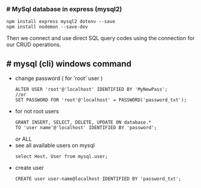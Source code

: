### # MySql database in express (mysql2)
```nodejs
npm install express mysql2 dotenv --save
npm install nodemon --save-dev
```
Then we connect and use direct SQL query codes using the connection  for our CRUD operations.

## # mysql (cli) windows command
* change password ( for 'root' user )
    ```mysql
    ALTER USER 'root'@'localhost' IDENTIFIED BY 'MyNewPass';
    //or
    SET PASSWORD FOR 'root'@'localhost' = PASSWORD('password_txt');
    ```
* for not root users
    ```mysql
    GRANT INSERT, SELECT, DELETE, UPDATE ON database.*
    TO 'user name'@'localhost' IDENTIFIED BY 'password';
    ```
    or ALL
* see all available users on mysql
    ```mysql
    select Host, User from mysql.user;
    ```
* create user
    ```mysql
    CREATE user user-name@localhost IDENTIFIED BY 'password_txt';
    ```